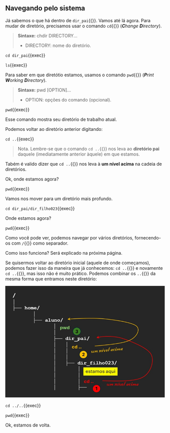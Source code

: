 ## Navegando pelo sistema
Já sabemos o que há dentro de `dir_pai`{{}}. Vamos até lá agora. Para mudar de diretório, precisamos usar o comando `cd`{{}} (_**C**hange **D**irectory_).

>**Sintaxe:**
>chdir DIRECTORY...
> - DIRECTORY: nome do diretório.

`cd dir_pai`{{exec}}

`ls`{{exec}}

Para saber em que diretótio estamos, usamos o comando `pwd`{{}} (_**P**rint **W**orking **D**irectory_).

>**Sintaxe:**
>pwd [OPTION]...
> - OPTION: opções do comando (opcional).

`pwd`{{exec}}

Esse comando mostra seu diretório de trabalho atual.

Podemos voltar ao diretório anterior digitando:

`cd ..`{{exec}}

>Nota. Lembre-se que o comando `cd ..`{{}} nos leva ao **diretório pai** daquele (imediatamente anterior àquele) em que estamos.

Tabém é valido dizer que `cd ..`{{}} nos leva à **um nível acima** na cadeia de diretórios.

Ok, onde estamos agora?

`pwd`{{exec}}

Vamos nos mover para um diretório mais profundo.

`cd dir_pai/dir_filho023`{{exec}}

Onde estamos agora?

`pwd`{{exec}}

Como você pode ver, podemos navegar por vários diretórios, fornecendo-os com `/`{{}} como separador.

Como isso funciona? Será explicado na próxima página.

Se quisermos voltar ao diretório inicial (aquele de onde começamos), podemos fazer isso da maneira que já conhecemos: `cd ..`{{}} e novamente `cd ..`{{}}, mas isso não é muito prático. Podemos combinar os `..`{{}} da mesma forma que entramos neste diretório:

![Scan results](../images/dir.jpg)

`cd ../..`{{exec}}

`pwd`{{exec}}

Ok, estamos de volta.